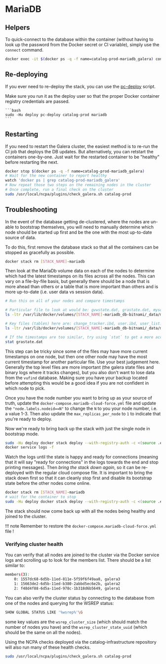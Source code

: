 # MariaDB

## Helpers

To quick-connect to the database within the container
(without having to look up the password from the Docker secret or CI variable), simply use the `connect` command.

```bash
docker exec -it $(docker ps -q -f name=catalog-prod-mariadb_galera) connect
```

## Re-deploying
If you ever need to re-deploy the stack, you can use the
[pc-deploy](helper-scripts.md#deploy-helper-pc-deploy) script.

Make sure you run it as the deploy user so that the proper Docker
container registry credentials are passed.

    ```bash
    sudo -Hu deploy pc-deploy catalog-prod mariadb
    ```

## Restarting
If you need to restart the Galera cluster, the easiest method is to re-run the CI job that deploys the
DB updates. But alternatively, you can retstart the containers one-by-one. Just wait for the restarted
container to be "healthy" before restarting the next.

```bash
docker stop $(docker ps -q -f name=catalog-prod-mariadb_galera)
# Wait for the new container to report healthy
watch 'docker ps | grep catalog-prod-mariadb_galera'
# Now repeat those two steps on the remaining nodes in the cluster
# Once complete, run a final check on the cluster
sudo /usr/local/ncpa/plugins/check_galera.sh catalog-prod
```

## Troubleshooting

In the event of the database getting de-clustered, where the nodes are un-able to bootstrap themselves, you
will need to manually determine which node should be started up first and be the one with the most up-to-date
source of data.

To do this, first remove the database stack so that all the containers can be stopped as gracefully as possible.

```bash
docker stack rm [STACK_NAME]-mariadb
```

Then look at the MariaDb volume data on each of the nodes to determine which had the latest timestamps on its files
across all the nodes. This can vary on a file-by-file basis, but generally there should be a node that is more ahead
than others or a table that is more important than others and is more up-to-date (i.e. user data vs session data).

```bash
# Run this on all of your nodes and compare timestamps

# Particular file to look at would be: gvwstate.dat, grastate.dat, mysql-bin*
ls -ltr /var/lib/docker/volumes/[STACK_NAME]-mariadb_db-bitnami/_data/mariadb/data

# Key files (tables) here are: change_tracker.ibd, user.ibd, user_list.ibd
ls -ltr /var/lib/docker/volumes/[STACK_NAME]-mariadb_db-bitnami/_data/mariadb/data/vufind

# If the timestamps are too similar, try using `stat` to get a more accurate time!
stat grastate.dat
```

This step can be tricky since some of the files may have more current timestamps on one node, but then one other
node may have the most current timestamp for another particular file. Use your best judgement here. Generally the
top level files are more important (the galera state files and binary logs where it tracks changes), but you also
don't want to lose data from the `vufind` database. Making sure you have your backup located before attempting this
would be a good idea if you are not confident in which node to pick.

Once you have the node number you want to bring up as your source of truth, update the
`docker-compose.mariadb-cloud-force.yml` file and update the `"node.labels.nodeid==N"`
to change the `N` to you your node number, i.e. a value 1-3. Then also update the
`max_replicas_per_node` to `1` to indicate that you're ready to deploy.

Now we're ready to bring back up the stack with just the single node in bootstrap mode.

```bash
sudo -Hu deploy docker stack deploy --with-registry-auth -c <(source .env; envsubst <docker-compose.mariadb-cloud-force.yml) [STACK_NAME]-mariadb
docker service logs -f
```

Watch the logs until the state is happy and ready for connections (meaning that it will say "ready for connections"
in the logs towards the end and stop printing messages). Then *bring the stack down again*, so it
can be re-deployed with the regular cloud compose file. It is important to bring the stack down first so that
it can cleanly stop first and disable its bootstrap state before the other nodes come online.

```bash
docker stack rm [STACK_NAME]-mariadb
# wait for the container to stop
sudo -Hu deploy docker stack deploy --with-registry-auth -c <(source .env; envsubst <docker-compose.mariadb-cloud.yml) [STACK_NAME]-mariadb
```

The stack should now come back up with all the nodes being healthy and joined to the cluster.

!!! note
    Remember to restore the `docker-compose.mariadb-cloud-force.yml` file !

### Verifying cluster health

You can verify that all nodes are joined to the cluster via the Docker service logs and scrolling up to look
for the members list. There should be a list similar to:

```bash
members(3):
 	0: 1557dc68-6d5b-11ed-811e-5f59f6f49aa8, galera3
 	1: 15663de2-6d5b-11ed-b380-2abbd5ec6e2b, galera2
 	2: f48d4f88-6d5a-11ed-978c-1b318d6b5649, galera1
```

You can also verify the cluster status by connecting to the database from one of the nodes and querying for the
WSREP status:

```bash
SHOW GLOBAL STATUS LIKE '%wsrep%'\G
```

some key values are the `wsrep_cluster_size` (which should match the number of nodes you have) and the
`wsrep_cluster_state_uuid` (which should be the same on all the nodes).

Using the NCPA checks deployed via the catalog-infrastructure repository will also run many of these health checks.

```bash
sudo /usr/local/ncpa/plugins/check_galera.sh catalog-prod
```
